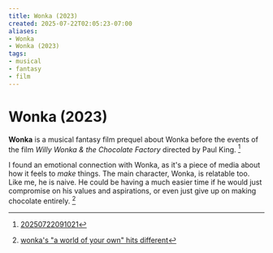 ```yaml
---
title: Wonka (2023)
created: 2025-07-22T02:05:23-07:00
aliases:
- Wonka
- Wonka (2023)
tags:
- musical
- fantasy
- film
---
```


# Wonka (2023)

**Wonka** is a musical fantasy film prequel about Wonka before the events of the film *Willy Wonka & the Chocolate Factory* directed by Paul King. [^1]

I found an emotional connection with Wonka, as it's a piece of media about how it feels to _make_ things. The main character, Wonka, is relatable too. Like me, he is naive. He could be having a much easier time if he would just compromise on his values and aspirations, or even just give up on making chocolate entirely. [^2]

[^1]: [20250722091021](../entries/20250722091021.md)
[^2]: [wonka's "a world of your own" hits different](../blog/20240827054418.md)
